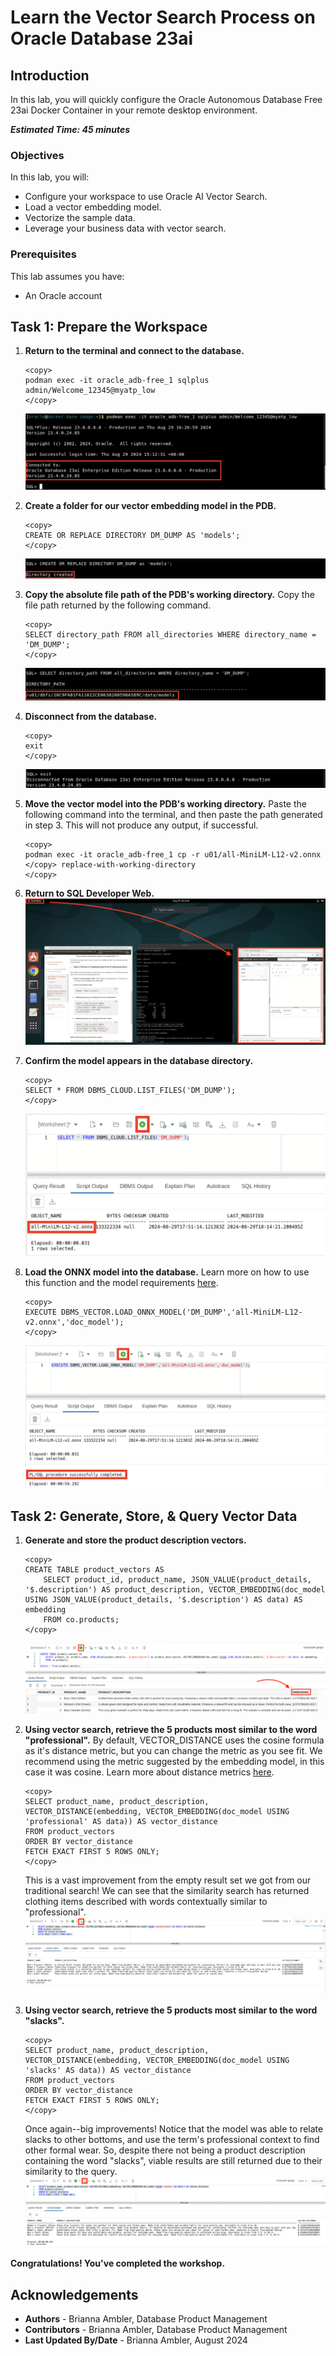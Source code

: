 # Learn the Vector Search Process on Oracle Database 23ai

## Introduction
In this lab, you will quickly configure the Oracle Autonomous Database Free 23ai Docker Container in your remote desktop environment.

**_Estimated Time: 45 minutes_**

### **Objectives**

In this lab, you will:

* Configure your workspace to use Oracle AI Vector Search.
* Load a vector embedding model.
* Vectorize the sample data.
* Leverage your business data with vector search. 

### **Prerequisites**
This lab assumes you have:
- An Oracle account


## Task 1: Prepare the Workspace

1. **Return to the terminal and connect to the database.**
    ```
    <copy>
    podman exec -it oracle_adb-free_1 sqlplus admin/Welcome_12345@myatp_low
    </copy>
    ```
    ![Connect to the database.](images/connect-to-adb.png)

2. **Create a folder for our vector embedding model in the PDB.**
    ```
    <copy>
    CREATE OR REPLACE DIRECTORY DM_DUMP AS 'models';
    </copy>
    ```    
    ![Create database directory.](images/create-database-directory.png)

3. **Copy the absolute file path of the PDB's working directory.** Copy the file path returned by the following command.
    ```
    <copy>
    SELECT directory_path FROM all_directories WHERE directory_name = 'DM_DUMP';
    </copy>
    ```
    ![Output the database directory path.](images/output-db-dir-path.png)

4. **Disconnect from the database.**
    ```
    <copy>
    exit
    </copy>
    ```
    ![Disconnect from the database.](images/disconnect-from-adb.png)

5. **Move the vector model into the PDB's working directory.** Paste the following command into the terminal, and then paste the path generated in step 3. This will not produce any output, if successful.
    ```
    <copy>
    podman exec -it oracle_adb-free_1 cp -r u01/all-MiniLM-L12-v2.onnx </copy> replace-with-working-directory
    </copy>
    ```

6. **Return to SQL Developer Web.**
    ![Return to SQL Developer.](images/return-to-sql-dev.png)


7. **Confirm the model appears in the database directory.**
    ```
    <copy>
    SELECT * FROM DBMS_CLOUD.LIST_FILES('DM_DUMP');
    </copy>
    ```
    ![Confirm model in database directory.](images/list-db-dir-files.png)

8. **Load the ONNX model into the database.** Learn more on how to use this function and the model requirements [here](https://docs.oracle.com/en/database/oracle/oracle-database/23/arpls/dbms_vector1.html#GUID-7F1D7992-D8F7-4AD9-9BF6-6EFFC1B0617A).
    ```
    <copy>
    EXECUTE DBMS_VECTOR.LOAD_ONNX_MODEL('DM_DUMP','all-MiniLM-L12-v2.onnx','doc_model');
    </copy>
    ```
    ![Load the embedding-model.](images/load-model.png)

   

## Task 2: Generate, Store, & Query Vector Data

1. **Generate and store the product description vectors.**
    ```
    <copy>
    CREATE TABLE product_vectors AS 
        SELECT product_id, product_name, JSON_VALUE(product_details, '$.description') AS product_description, VECTOR_EMBEDDING(doc_model USING JSON_VALUE(product_details, '$.description') AS data) AS embedding 
        FROM co.products;
    </copy>
    ```
    ![Generate description vectors.](images/create-product-vectors.png)

2. **Using vector search, retrieve the 5 products most similar to the word "professional".** By default, VECTOR_DISTANCE uses the cosine formula as it's distance metric, but you can change the metric as you see fit. We recommend using the metric suggested by the embedding model, in this case it was cosine. Learn more about distance metrics [here](https://docs.oracle.com/en/database/oracle/oracle-database/23/vecse/vector-distance-metrics.html).
    ```
    <copy>
    SELECT product_name, product_description, VECTOR_DISTANCE(embedding, VECTOR_EMBEDDING(doc_model USING 'professional' AS data)) AS vector_distance
    FROM product_vectors
    ORDER BY vector_distance
    FETCH EXACT FIRST 5 ROWS ONLY;
    </copy>
    ```

    This is a vast improvement from the empty result set we got from our traditional search! We can see that the similarity search has returned clothing items described with words contextually similar to "professional". 
    ![Similarity search on the word professional.](images/similarity-search-professional.png)
    
3. **Using vector search, retrieve the 5 products most similar to the word "slacks".**
    ```
    <copy>
    SELECT product_name, product_description, VECTOR_DISTANCE(embedding, VECTOR_EMBEDDING(doc_model USING 'slacks' AS data)) AS vector_distance
    FROM product_vectors
    ORDER BY vector_distance
    FETCH EXACT FIRST 5 ROWS ONLY;
    </copy>
    ```

    Once again--big improvements! Notice that the model was able to relate slacks to other bottoms, and use the term's professional context to find other formal wear. So, despite there not being a product description containing the word "slacks", viable results are still returned due to their similarity to the query. 
    ![Similarity search on the word slacks.](images/similarity-search-slacks.png)


**Congratulations! You've completed the workshop.**

## Acknowledgements
- **Authors** - Brianna Ambler, Database Product Management
- **Contributors** - Brianna Ambler, Database Product Management
- **Last Updated By/Date** - Brianna Ambler, August 2024
